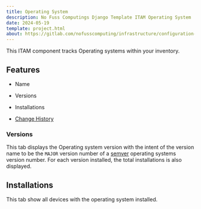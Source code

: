 ```yaml
---
title: Operating System
description: No Fuss Computings Django Template ITAM Operating System
date: 2024-05-19
template: project.html
about: https://gitlab.com/nofusscomputing/infrastructure/configuration-management/django_app
---
```


This ITAM component tracks Operating systems within your inventory.


## Features

- Name

- Versions

- Installations

- [Change History](../index.md#history)

### Versions

This tab displays the Operating system version with the intent of the version name to be the `MAJOR` version number of a [semver](https://semver.org/) operating systems version number. For each version installed, the total installations is also displayed.


## Installations

This tab show all devices with the operating system installed.
